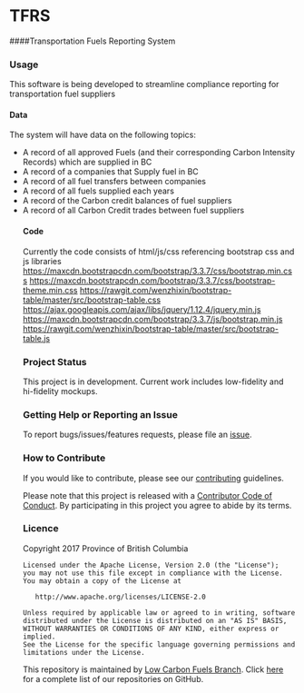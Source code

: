 # TFRS
####Transportation Fuels Reporting System

### Usage
This software is being developed to streamline compliance reporting for transportation fuel suppliers  

#### Data
The system will have data on the following topics:
<ul>
<li>A record of all approved Fuels (and their corresponding Carbon Intensity Records) which are supplied in BC</li>
<li>A record of a companies that Supply fuel in BC</li>
<li>A record of all fuel transfers between companies</li>
<li>A record of all fuels supplied each years</li>
<li>A record of the Carbon credit balances of fuel suppliers</li>
<li>A record of all Carbon Credit trades between fuel suppliers</li>

#### Code
Currently the code consists of html/js/css referencing bootstrap css and js libraries
https://maxcdn.bootstrapcdn.com/bootstrap/3.3.7/css/bootstrap.min.css
https://maxcdn.bootstrapcdn.com/bootstrap/3.3.7/css/bootstrap-theme.min.css
https://rawgit.com/wenzhixin/bootstrap-table/master/src/bootstrap-table.css
https://ajax.googleapis.com/ajax/libs/jquery/1.12.4/jquery.min.js
https://maxcdn.bootstrapcdn.com/bootstrap/3.3.7/js/bootstrap.min.js
https://rawgit.com/wenzhixin/bootstrap-table/master/src/bootstrap-table.js


### Project Status
This project is in development. Current work includes low-fidelity and hi-fidelity mockups.

### Getting Help or Reporting an Issue
To report bugs/issues/features requests, please file an [issue](https://github.com/bcgov/tfrs/issues/).

### How to Contribute
If you would like to contribute, please see our [contributing](contributing.md) guidelines.

Please note that this project is released with a [Contributor Code of Conduct](code_of_conduct.md). By participating in this project you agree to abide by its terms.

### Licence
Copyright 2017 Province of British Columbia

    Licensed under the Apache License, Version 2.0 (the "License");
    you may not use this file except in compliance with the License.
    You may obtain a copy of the License at 

       http://www.apache.org/licenses/LICENSE-2.0

    Unless required by applicable law or agreed to in writing, software
    distributed under the License is distributed on an "AS IS" BASIS,
    WITHOUT WARRANTIES OR CONDITIONS OF ANY KIND, either express or implied.
    See the License for the specific language governing permissions and
    limitations under the License.

This repository is maintained by [Low Carbon Fuels Branch](http://www2.gov.bc.ca/gov/content/industry/electricity-alternative-energy/transportation-energies/renewable-low-carbon-fuels). Click [here](https://github.com/bcgov/tfrs) for a complete list of our repositories on GitHub.
